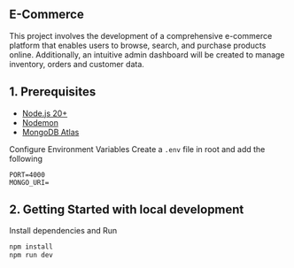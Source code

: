 ## E-Commerce

This project involves the development of a comprehensive e-commerce platform that enables users to browse, search, and purchase products online. Additionally, an intuitive admin dashboard will be created to manage inventory, orders and customer data.

## 1. Prerequisites

- [Node.js 20+](https://adoptium.net/temurin/releases/?version=17)
- [Nodemon](https://www.npmjs.com/package/nodemon)
- [MongoDB Atlas](https://www.mongodb.com/products/platform/atlas-database)

Configure Environment Variables Create a `.env` file in root and add the following

```
PORT=4000
MONGO_URI=
```

## 2. Getting Started with local development

Install dependencies and Run

```bash
npm install
npm run dev
```
